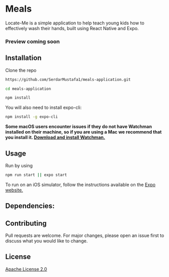 # Meals
Locate-Me is a simple application to help teach young kids how to effectively wash their hands, built using React Native and Expo.

<!-- ![App Preview](assets/preview.gif) -->

### Preview coming soon

## Installation

Clone the repo

```bash
https://github.com/SerdarMustafa1/meals-application.git
```

```bash
cd meals-application
```

```bash
npm install
```

You will also need to install expo-cli:

```bash
npm install -g expo-cli
```

**Some macOS users encounter issues if they do not have Watchman installed on their machine, so if you are using a Mac we recommend that you install it. [Download and install Watchman.](https://facebook.github.io/watchman/docs/install.html)**

## Usage

Run by using

```bash
npm run start || expo start
```

To run on an iOS simulator, follow the instructions available on the [Expo website.](https://docs.expo.io/versions/v36.0.0/workflow/ios-simulator/)

## Dependencies:



## Contributing

Pull requests are welcome. For major changes, please open an issue first to discuss what you would like to change.

## License

[Apache License 2.0](https://opensource.org/licenses/Apache-2.0)
